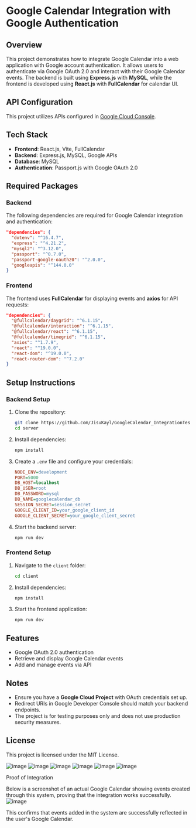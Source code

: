 # Google Calendar Integration with Google Authentication

## Overview
This project demonstrates how to integrate Google Calendar into a web application with Google account authentication. It allows users to authenticate via Google OAuth 2.0 and interact with their Google Calendar events. The backend is built using **Express.js** with **MySQL**, while the frontend is developed using **React.js** with **FullCalendar** for calendar UI.

## API Configuration
This project utilizes APIs configured in [Google Cloud Console](https://console.cloud.google.com/).

## Tech Stack
- **Frontend**: React.js, Vite, FullCalendar
- **Backend**: Express.js, MySQL, Google APIs
- **Database**: MySQL
- **Authentication**: Passport.js with Google OAuth 2.0

## Required Packages
### Backend
The following dependencies are required for Google Calendar integration and authentication:

```json
"dependencies": {
  "dotenv": "^16.4.7",
  "express": "^4.21.2",
  "mysql2": "^3.12.0",
  "passport": "^0.7.0",
  "passport-google-oauth20": "^2.0.0",
  "googleapis": "^144.0.0"
}
```

### Frontend
The frontend uses **FullCalendar** for displaying events and **axios** for API requests:

```json
"dependencies": {
  "@fullcalendar/daygrid": "^6.1.15",
  "@fullcalendar/interaction": "^6.1.15",
  "@fullcalendar/react": "^6.1.15",
  "@fullcalendar/timegrid": "^6.1.15",
  "axios": "^1.7.9",
  "react": "^19.0.0",
  "react-dom": "^19.0.0",
  "react-router-dom": "^7.2.0"
}
```

## Setup Instructions
### Backend Setup
1. Clone the repository:
   ```sh
   git clone https://github.com/JisuKayl/GoogleCalendar_IntegrationTest.git
   cd server
   ```
2. Install dependencies:
   ```sh
   npm install
   ```
3. Create a `.env` file and configure your credentials:
   ```ini
   NODE_ENV=development
   PORT=5000
   DB_HOST=localhost
   DB_USER=root
   DB_PASSWORD=mysql
   DB_NAME=googlecalendar_db
   SESSION_SECRET=session_secret
   GOOGLE_CLIENT_ID=your_google_client_id
   GOOGLE_CLIENT_SECRET=your_google_client_secret
   ```
4. Start the backend server:
   ```sh
   npm run dev
   ```

### Frontend Setup
1. Navigate to the `client` folder:
   ```sh
   cd client
   ```
2. Install dependencies:
   ```sh
   npm install
   ```
3. Start the frontend application:
   ```sh
   npm run dev
   ```

## Features
- Google OAuth 2.0 authentication
- Retrieve and display Google Calendar events
- Add and manage events via API

## Notes
- Ensure you have a **Google Cloud Project** with OAuth credentials set up.
- Redirect URIs in Google Developer Console should match your backend endpoints.
- The project is for testing purposes only and does not use production security measures.

## License
This project is licensed under the MIT License.


![image](https://github.com/user-attachments/assets/3fb20f67-fe04-4ae3-ba22-0b14617a2621)
![image](https://github.com/user-attachments/assets/1a4180b1-1c63-403e-a8dd-c6be84bcf2b8)
![image](https://github.com/user-attachments/assets/67e3f0d9-0283-4a68-ad09-a9265b75cc73)
![image](https://github.com/user-attachments/assets/c2fa9807-1838-4600-9fc9-e5f77b1542e2)
![image](https://github.com/user-attachments/assets/3e51fe2b-42db-4c1a-8186-5f4120708c1f)
![image](https://github.com/user-attachments/assets/388a7215-2495-4fab-9fd2-ee45169c7931)

Proof of Integration

Below is a screenshot of an actual Google Calendar showing events created through this system, proving that the integration works successfully.
![image](https://github.com/user-attachments/assets/84b3a258-a943-470a-8404-953954427cce)

This confirms that events added in the system are successfully reflected in the user's Google Calendar.

